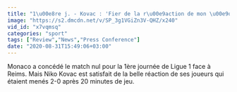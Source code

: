 ```yaml
---
title: "1\u00e8re j. - Kovac : 'Fier de la r\u00e9action de mon \u00e9quipe'"
image: "https://s2.dmcdn.net/v/SP_3g1VGiZn3V-QHZ/x240"
vid_id: "x7vqmsq"
categories: "sport"
tags: ["Review","News","Press Conference"]
date: "2020-08-31T15:49:06+03:00"
---
```

Monaco a concédé le match nul pour la 1ère journée de Ligue 1 face à Reims. Mais Niko Kovac est satisfait de la belle réaction de ses joueurs qui étaient menés 2-0 après 20 minutes de jeu.
